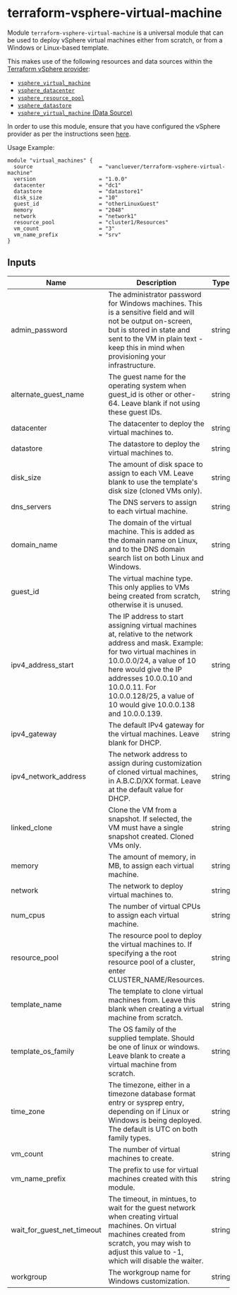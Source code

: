 # terraform-vsphere-virtual-machine

Module `terraform-vsphere-virtual-machine` is a universal module that can be
used to deploy vSphere virtual machines either from scratch, or from a
Windows or Linux-based template.

This makes use of the following resources and data sources within the
[Terraform vSphere provider][vsphere-provider]:

* [`vsphere_virtual_machine`][virtual-machine-resource]
* [`vsphere_datacenter`][datacenter-data-source]
* [`vsphere_resource_pool`][resource-pool-data-source]
* [`vsphere_datastore`][datastore-data-source]
* [`vsphere_virtual_machine` (Data Source)][virtual-machine-data-source]

In order to use this module, ensure that you have configured the vSphere
provider as per the instructions seen [here][vsphere-provider].

[vsphere-provider]: https://www.terraform.io/docs/providers/vsphere/index.html
[virtual-machine-resource]: https://www.terraform.io/docs/providers/vsphere/r/virtual_machine.html
[virtual-machine-data-source]: https://www.terraform.io/docs/providers/vsphere/d/virtual_machine.html
[datacenter-data-source]: https://www.terraform.io/docs/providers/vsphere/d/datacenter.html
[resource-pool-data-source]: https://www.terraform.io/docs/providers/vsphere/d/resource_pool.html
[datastore-data-source]: https://www.terraform.io/docs/providers/vsphere/d/datastore.html

Usage Example:

    module "virtual_machines" {
      source                     = "vancluever/terraform-vsphere-virtual-machine"
      version                    = "1.0.0"
      datacenter                 = "dc1"
      datastore                  = "datastore1"
      disk_size                  = "10"
      guest_id                   = "otherLinuxGuest"
      memory                     = "2048"
      network                    = "network1"
      resource_pool              = "cluster1/Resources"
      vm_count                   = "3"
      vm_name_prefix             = "srv"
    }



## Inputs

| Name | Description | Type | Default | Required |
|------|-------------|:----:|:-----:|:-----:|
| admin_password | The administrator password for Windows machines. This is a sensitive field and will not be output on-screen, but is stored in state and sent to the VM in plain text - keep this in mind when provisioning your infrastructure. | string | `` | no |
| alternate_guest_name | The guest name for the operating system when guest_id is other or other-64. Leave blank if not using these guest IDs. | string | `` | no |
| datacenter | The datacenter to deploy the virtual machines to. | string | - | yes |
| datastore | The datastore to deploy the virtual machines to. | string | - | yes |
| disk_size | The amount of disk space to assign to each VM. Leave blank to use the template's disk size (cloned VMs only). | string | `` | no |
| dns_servers | The DNS servers to assign to each virtual machine. | string | `<list>` | no |
| domain_name | The domain of the virtual machine. This is added as the domain name on Linux, and to the DNS domain search list on both Linux and Windows. | string | `` | no |
| guest_id | The virtual machine type. This only applies to VMs being created from scratch, otherwise it is unused. | string | `` | no |
| ipv4_address_start | The IP address to start assigning virtual machines at, relative to the network address and mask. Example: for two virtual machines in 10.0.0.0/24, a value of 10 here would give the IP addresses 10.0.0.10 and 10.0.0.11. For 10.0.0.128/25, a value of 10 would give 10.0.0.138 and 10.0.0.139. | string | `1` | no |
| ipv4_gateway | The default IPv4 gateway for the virtual machines. Leave blank for DHCP. | string | `` | no |
| ipv4_network_address | The network address to assign during customization of cloned virtual machines, in A.B.C.D/XX format. Leave at the default value for DHCP. | string | `0.0.0.0/0` | no |
| linked_clone | Clone the VM from a snapshot. If selected, the VM must have a single snapshot created. Cloned VMs only. | string | `false` | no |
| memory | The amount of memory, in MB, to assign each virtual machine. | string | `1024` | no |
| network | The network to deploy virtual machines to. | string | - | yes |
| num_cpus | The number of virtual CPUs to assign each virtual machine. | string | `2` | no |
| resource_pool | The resource pool to deploy the virtual machines to. If specifying a the root resource pool of a cluster, enter CLUSTER_NAME/Resources. | string | - | yes |
| template_name | The template to clone virtual machines from. Leave this blank when creating a virtual machine from scratch. | string | `` | no |
| template_os_family | The OS family of the supplied template. Should be one of linux or windows. Leave blank to create a virtual machine from scratch. | string | `` | no |
| time_zone | The timezone, either in a timezone database format entry or sysprep entry, depending on if Linux or Windows is being deployed. The default is UTC on both family types. | string | `` | no |
| vm_count | The number of virtual machines to create. | string | `1` | no |
| vm_name_prefix | The prefix to use for virtual machines created with this module. | string | - | yes |
| wait_for_guest_net_timeout | The timeout, in mintues, to wait for the guest network when creating virtual machines. On virtual machines created from scratch, you may wish to adjust this value to -1, which will disable the waiter. | string | `5` | no |
| workgroup | The workgroup name for Windows customization. | string | `` | no |


